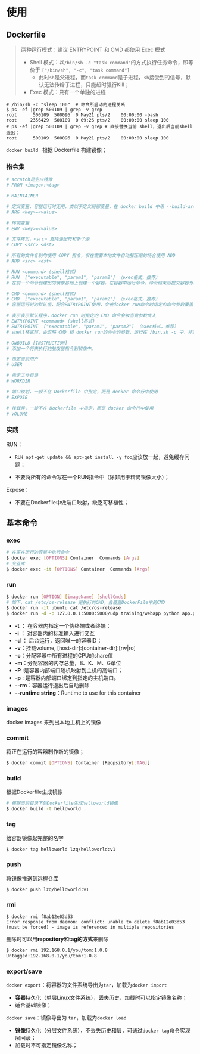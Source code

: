 # 使用

## Dockerfile

> 两种运行模式：建议 ENTRYPOINT 和 CMD 都使用 Exec 模式
>
> - Shell 模式：以`/bin/sh -c "task command"`的方式执行任务命令，即等价于 `["/bin/sh", "-c", "task command"]`
>   - 此时`sh`是父进程，而`task command`是子进程，`sh`接受到的信号，默认无法传给子进程，只能超时强行Kill；
> - Exec 模式：只有一个单独的进程

```shell
# /bin/sh -c "sleep 100"  # 命令所启动的进程关系
$ ps -ef |grep 500109 | grep -v grep
root      500109  500096  0 May21 pts/2    00:00:00 -bash
root     2356429  500109  0 09:26 pts/2    00:00:00 sleep 100
# ps -ef |grep 500109 | grep -v grep # 直接替换当前 shell，退出后当前shell退出；
root      500109  500096  0 May21 pts/2    00:00:00 sleep 100
```

`docker build ` 根据 Dockerfile 构建镜像；

### 指令集

```dockerfile
# scratch是空白镜像
# FROM <image>:<tag>

# MAINTAINER 

# 定义变量，容器运行时无用，类似于定义局部变量，在 docker build 中用 --build-arg <参数名>=<值> 来覆盖
# ARG <key>=<value>

# 环境变量
# ENV <key>=<value>

# 文件拷贝，<src> 支持通配符和多个源
# COPY <src> <dst>

# 所有的文件复制均使用 COPY 指令，仅在需要本地文件自动解压缩的场合使用 ADD
# ADD <src> <dst>

# RUN <command> (shell格式)
# RUN  ["executable", "param1", "param2"] （exec格式，推荐）
# 在前一个命令创建出的镜像基础上创建一个容器，在容器中运行命令，命令结束后提交容器为新镜像

# CMD <command> (shell格式)
# CMD  ["executable", "param1", "param2"] （exec格式，推荐）
# 容器运行时的默认值，配合ENTRYPOINT使用，会被docker run命令时指定的命令参数覆盖

# 表示表示默认程序，docker run 时指定的 CMD 命令会被当做参数传入
# ENTRYPOINT <command> (shell格式)
# ENTRYPOINT  ["executable", "param1", "param2"] （exec格式，推荐）
# shell格式时，会忽略 CMD 和 docker run的命令的参数，运行在 /bin.sh -c 中，非1号进程

# ONBUILD [INSTRUCTION]
# 添加一个将来执行的触发器指令到镜像中。

# 指定当前用户
# USER

# 指定工作目录
# WORKDIR

# 端口映射，一般不在 Dockerfile 中指定，而是 docker 命令行中使用
# EXPOSE

# 挂载卷，一般不在 Dockerfile 中指定，而是 docker 命令行中使用
# VOLUME
```

### 实践

RUN：

- `RUN apt-get update && apt-get install -y foo`应该放一起，避免缓存问题；

- 不要将所有的命令写在一个RUN指令中（除非用于精简镜像大小）；

Expose：

- 不要在Dockerfile中做端口映射，缺乏可移植性；



## 基本命令

### exec

```bash
# 在正在运行的容器中执行命令
$ docker exec [OPTIONS] Container  Commands [Args]
# 交互式
$ docker exec -it [OPTIONS] Container  Commands [Args]  
```

### run

```bash
$ docker run [OPTION] [imageName] [shellCmds]
# 如下，cat /etc/os-release 是执行的CMD，会覆盖DockerFile中的CMD
$ docker run -it ubuntu cat /etc/os-release
$ docker run -d -p 127.0.0.1:5000:5000/udp training/webapp python app.py
```

- **-t** ： 在容器内指定一个伪终端或者终端；  
- **-i** ： 对容器内的标准输入进行交互
- **-d** ： 后台运行，返回唯一的容器ID；     
- **-v**：挂载volume,     [host-dir]:[container-dir]:[rw|ro]
- **-c**：分配容器中所有进程的CPU的share值  
- **-m**：分配容器的内存总量，B、K、M、G单位
- **-P** :是容器内部端口随机映射到主机的高端口；    
- **-p** : 是容器内部端口绑定到指定的主机端口。
- **--rm**：容器运行退出后自动删除
- **--runtime string**：Runtime to use for this container

### images

docker images 来列出本地主机上的镜像

### commit

将正在运行的容器制作新的镜像；

```bash
$ docker commit [OPTIONS] Container [Reopsitory[:TAG]]
```

### build

根据Dockerfile生成镜像

```bash
# 根据当前目录下的Dockerfile生成helloworld镜像
$ docker build -t helloworld .
```

### tag

给容器镜像起完整的名字

```bash
$ docker tag helloworld lzq/helloworld:v1
```

### push

将镜像推送到远程仓库

```
$ docker push lzq/helloworld:v1
```



### rmi

```shell
$ docker rmi f8ab12e03d53
Error response from daemon: conflict: unable to delete f8ab12e03d53 (must be forced) - image is referenced in multiple repositories
```

删除时可以用**repository和tag的方式**来删除

```bash
$ docker rmi 192.168.0.1/you/tom:1.0.8
Untagged:192.168.0.1/you/tom:1.0.8
```



### export/save

`docker export`：将容器的文件系统导出为`tar`，加载为`docker import`

- **容器**持久化（单层Linux文件系统），丢失历史，加载时可以指定镜像名称；
- 适合基础镜像；

`docker save`：镜像导出为 `tar`，加载为`docker load`

- **镜像**持久化（分层文件系统），不丢失历史和层，可通过`docker tag`命令实现层回滚；
- 加载时不可指定镜像名称；

